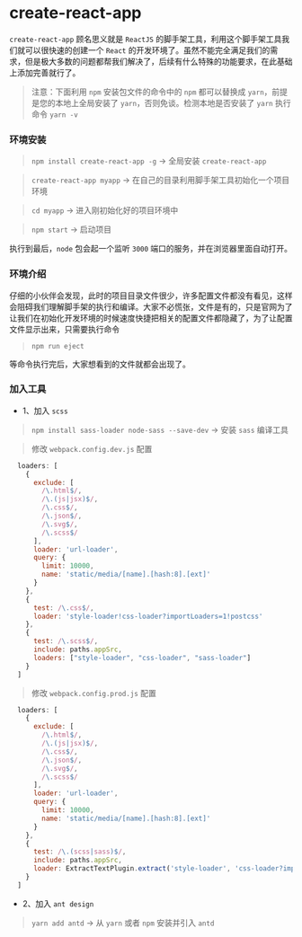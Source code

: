 # create-react-app 

` create-react-app ` 顾名思义就是 ` ReactJS ` 的脚手架工具，利用这个脚手架工具我们就可以很快速的创建一个 `React` 的开发环境了。虽然不能完全满足我们的需求，但是极大多数的问题都帮我们解决了，后续有什么特殊的功能要求，在此基础上添加完善就行了。

> 注意：下面利用 ` npm ` 安装包文件的命令中的 ` npm ` 都可以替换成 ` yarn `，前提是您的本地上全局安装了 ` yarn `，否则免谈。检测本地是否安装了 ` yarn ` 执行命令 ` yarn -v `

### 环境安装

> ` npm install create-react-app -g ` -> 全局安装 ` create-react-app ` 

> ` create-react-app myapp ` -> 在自己的目录利用脚手架工具初始化一个项目环境

> ` cd myapp ` -> 进入刚初始化好的项目环境中

> ` npm start ` -> 启动项目

执行到最后，` node ` 包会起一个监听 ` 3000 ` 端口的服务，并在浏览器里面自动打开。

### 环境介绍

仔细的小伙伴会发现，此时的项目目录文件很少，许多配置文件都没有看见，这样会阻碍我们理解脚手架的执行和编译。大家不必慌张，文件是有的，只是官网为了让我们在初始化开发环境的时候速度快捷把相关的配置文件都隐藏了，为了让配置文件显示出来，只需要执行命令 

> ` npm run eject `

等命令执行完后，大家想看到的文件就都会出现了。

### 加入工具

- 1、加入 ` scss `

> ` npm install sass-loader node-sass --save-dev ` -> 安装 ` sass ` 编译工具

> 修改 ` webpack.config.dev.js ` 配置

```javascript
  loaders: [
    {
      exclude: [
        /\.html$/,
        /\.(js|jsx)$/,
        /\.css$/,
        /\.json$/,
        /\.svg$/,
        /\.scss$/
      ],
      loader: 'url-loader',
      query: {
        limit: 10000,
        name: 'static/media/[name].[hash:8].[ext]'
      }
    },
    {
      test: /\.css$/,
      loader: 'style-loader!css-loader?importLoaders=1!postcss'
    },
    {
      test: /\.scss$/,
      include: paths.appSrc,
      loaders: ["style-loader", "css-loader", "sass-loader"]
    }
  ]
```

> 修改 ` webpack.config.prod.js ` 配置

```javascript
  loaders: [
    {
      exclude: [
        /\.html$/,
        /\.(js|jsx)$/,
        /\.css$/,
        /\.json$/,
        /\.svg$/,
        /\.scss$/
      ],
      loader: 'url-loader',
      query: {
        limit: 10000,
        name: 'static/media/[name].[hash:8].[ext]'
      }
    },
    {
      test: /\.(scss|sass)$/,
      include: paths.appSrc,
      loader: ExtractTextPlugin.extract('style-loader', 'css-loader?importLoaders=1!postcss')
    }
  ] 
```

- 2、加入 ` ant design `

> ` yarn add antd ` -> 从 ` yarn ` 或者 ` npm ` 安装并引入 ` antd `